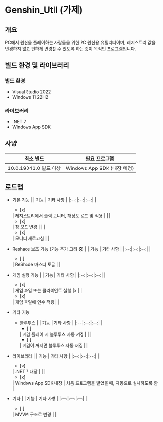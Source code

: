 # Genshin_UtIl (가제)


## 개요
PC에서 원신을 플레이하는 사람들을 위한 PC 원신용 유틸리티이며, 레지스트리 값을 변경하지 않고 편하게 변경할 수 있도록 하는 것이 목적인 프로그램입니다.


## 빌드 환경 및 라이브러리
### 빌드 환경
- Visual Studio 2022
- Windows 11 22H2

### 라이브러리
- .NET 7
- Windows App SDK


## 사양
| 최소 빌드  | 필요 프로그램  |
|:--:|:-:|
|  10.0.19041.0 빌드 이상 | Windows App SDK (내장 예정)  |


## 로드맵
- 기본 기능
  |   | 기능 | 기타 사항 |
  |:--:|:--:|:--:|
  | <ul><li>[x]</li></ul> | 레지스트리에서 출력 모니터, 해상도 로드 및 적용 |  |
  | <ul><li>[x]</li></ul>| 창 모드 변경 |  |
  | <ul><li>[x]</li></ul> | 모니터 새로고침 |  |

- Reshade 보조 기능 (기능 추가 고려 중)
  |   | 기능 | 기타 사항 |
  |:--:|:--:|:--:|
  | <ul><li>[ ]</li></ul> | ReShade 마스터 토글 |  |

- 게임 실행 기능
  |   | 기능 | 기타 사항 |
  |:--:|:--:|:--:|
  | <ul><li>[x]</li></ul> | 게임 파일 또는 클라이언트 실행 |x |
  | <ul><li>[x]</li></ul> | 게임 파일에 인수 적용 |  |

- 기타 기능
  - 블루투스
  |   | 기능 | 기타 사항 |
  |:--:|:--:|:--:|
  | <ul><li>[ ]</li></ul> | 게임 플레이 시 블루투스 자동 켜짐 |  |
  | <ul><li>[ ]</li></ul> | 게임이 꺼지면 블루투스 자동 꺼짐 | |

- 라이브러리
  |   | 기능 | 기타 사항 |
  |:--:|:--:|:--:|
  | <ul><li>[x]</li></ul> |  .NET 7 내장 |  |
  | <ul><li>[x]</li></ul> | Windows App SDK 내장 | 처음 프로그램을 열었을 때, 자동으로 설치하도록 함 |

- 기타
  |   | 기능 | 기타 사항 |
  |:--:|:--:|:--:|
  | <ul><li>[ ]</li></ul> | MVVM 구조로 변경 |  |
